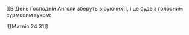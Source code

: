 [[В День Господній Анголи зберуть віруючих]], і це буде з голосним сурмовим гуком:

![[Матвія 24 31]]